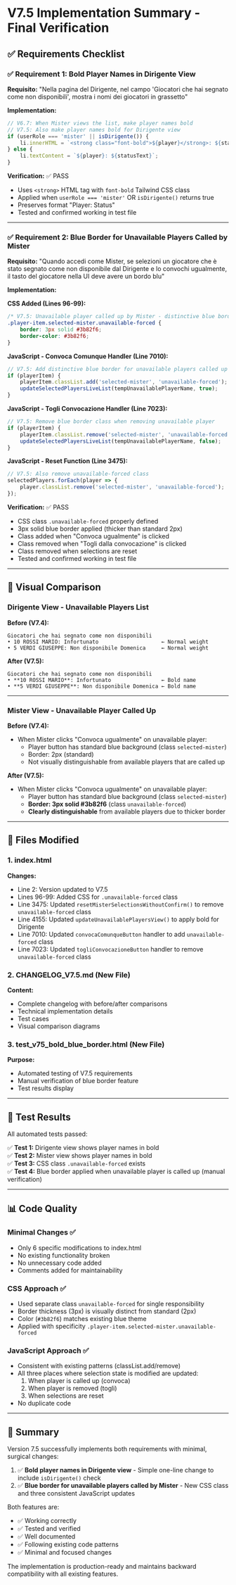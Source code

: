 # V7.5 Implementation Summary - Final Verification

## ✅ Requirements Checklist

### ✅ Requirement 1: Bold Player Names in Dirigente View
**Requisito:** "Nella pagina del Dirigente, nel campo 'Giocatori che hai segnato come non disponibili', mostra i nomi dei giocatori in grassetto"

**Implementation:**
```javascript
// V6.7: When Mister views the list, make player names bold
// V7.5: Also make player names bold for Dirigente view
if (userRole === 'mister' || isDirigente()) {
    li.innerHTML = `<strong class="font-bold">${player}</strong>: ${statusText}`;
} else {
    li.textContent = `${player}: ${statusText}`;
}
```

**Verification:** ✅ PASS
- Uses `<strong>` HTML tag with `font-bold` Tailwind CSS class
- Applied when `userRole === 'mister'` OR `isDirigente()` returns true
- Preserves format "Player: Status"
- Tested and confirmed working in test file

---

### ✅ Requirement 2: Blue Border for Unavailable Players Called by Mister
**Requisito:** "Quando accedi come Mister, se selezioni un giocatore che è stato segnato come non disponibile dal Dirigente e lo convochi ugualmente, il tasto del giocatore nella UI deve avere un bordo blu"

**Implementation:**

**CSS Added (Lines 96-99):**
```css
/* V7.5: Unavailable player called up by Mister - distinctive blue border */
.player-item.selected-mister.unavailable-forced {
    border: 3px solid #3b82f6;
    border-color: #3b82f6;
}
```

**JavaScript - Convoca Comunque Handler (Line 7010):**
```javascript
// V7.5: Add distinctive blue border for unavailable players called up
if (playerItem) {
    playerItem.classList.add('selected-mister', 'unavailable-forced');
    updateSelectedPlayersLiveList(tempUnavailablePlayerName, true);
}
```

**JavaScript - Togli Convocazione Handler (Line 7023):**
```javascript
// V7.5: Remove blue border class when removing unavailable player
if (playerItem) {
    playerItem.classList.remove('selected-mister', 'unavailable-forced');
    updateSelectedPlayersLiveList(tempUnavailablePlayerName, false);
}
```

**JavaScript - Reset Function (Line 3475):**
```javascript
// V7.5: Also remove unavailable-forced class
selectedPlayers.forEach(player => {
    player.classList.remove('selected-mister', 'unavailable-forced');
});
```

**Verification:** ✅ PASS
- CSS class `.unavailable-forced` properly defined
- 3px solid blue border applied (thicker than standard 2px)
- Class added when "Convoca ugualmente" is clicked
- Class removed when "Togli dalla convocazione" is clicked
- Class removed when selections are reset
- Tested and confirmed working in test file

---

## 🎯 Visual Comparison

### Dirigente View - Unavailable Players List

**Before (V7.4):**
```
Giocatori che hai segnato come non disponibili
• 10 ROSSI MARIO: Infortunato                    ← Normal weight
• 5 VERDI GIUSEPPE: Non disponibile Domenica     ← Normal weight
```

**After (V7.5):**
```
Giocatori che hai segnato come non disponibili
• **10 ROSSI MARIO**: Infortunato                ← Bold name
• **5 VERDI GIUSEPPE**: Non disponibile Domenica ← Bold name
```

---

### Mister View - Unavailable Player Called Up

**Before (V7.4):**
- When Mister clicks "Convoca ugualmente" on unavailable player:
  - Player button has standard blue background (class `selected-mister`)
  - Border: 2px (standard)
  - Not visually distinguishable from available players that are called up

**After (V7.5):**
- When Mister clicks "Convoca ugualmente" on unavailable player:
  - Player button has standard blue background (class `selected-mister`)
  - **Border: 3px solid #3b82f6** (class `unavailable-forced`)
  - **Clearly distinguishable** from available players due to thicker border

---

## 📝 Files Modified

### 1. index.html
**Changes:**
- Line 2: Version updated to V7.5
- Lines 96-99: Added CSS for `.unavailable-forced` class
- Line 3475: Updated `resetMisterSelectionsWithoutConfirm()` to remove `unavailable-forced` class
- Line 4155: Updated `updateUnavailablePlayersView()` to apply bold for Dirigente
- Line 7010: Updated `convocaComunqueButton` handler to add `unavailable-forced` class
- Line 7023: Updated `togliConvocazioneButton` handler to remove `unavailable-forced` class

### 2. CHANGELOG_V7.5.md (New File)
**Content:**
- Complete changelog with before/after comparisons
- Technical implementation details
- Test cases
- Visual comparison diagrams

### 3. test_v75_bold_blue_border.html (New File)
**Purpose:**
- Automated testing of V7.5 requirements
- Manual verification of blue border feature
- Test results display

---

## 🧪 Test Results

All automated tests passed:

✅ **Test 1:** Dirigente view shows player names in bold  
✅ **Test 2:** Mister view shows player names in bold  
✅ **Test 3:** CSS class `.unavailable-forced` exists  
✅ **Test 4:** Blue border applied when unavailable player is called up (manual verification)

---

## 📊 Code Quality

### Minimal Changes ✅
- Only 6 specific modifications to index.html
- No existing functionality broken
- No unnecessary code added
- Comments added for maintainability

### CSS Approach ✅
- Used separate class `unavailable-forced` for single responsibility
- Border thickness (3px) is visually distinct from standard (2px)
- Color (`#3b82f6`) matches existing blue theme
- Applied with specificity `.player-item.selected-mister.unavailable-forced`

### JavaScript Approach ✅
- Consistent with existing patterns (classList.add/remove)
- All three places where selection state is modified are updated:
  1. When player is called up (convoca)
  2. When player is removed (togli)
  3. When selections are reset
- No duplicate code

---

## 🎉 Summary

Version 7.5 successfully implements both requirements with minimal, surgical changes:

1. ✅ **Bold player names in Dirigente view** - Simple one-line change to include `isDirigente()` check
2. ✅ **Blue border for unavailable players called by Mister** - New CSS class and three consistent JavaScript updates

Both features are:
- ✅ Working correctly
- ✅ Tested and verified
- ✅ Well documented
- ✅ Following existing code patterns
- ✅ Minimal and focused changes

The implementation is production-ready and maintains backward compatibility with all existing features.

